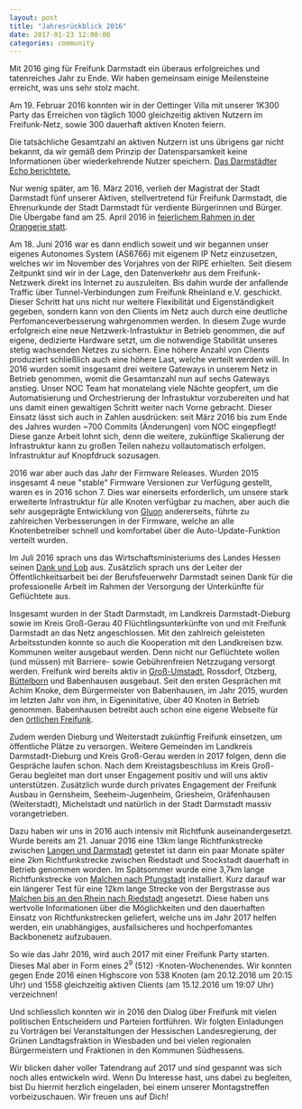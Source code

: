 ```yaml
---
layout: post
title: "Jahresrückblick 2016"
date: 2017-01-23 12:00:00
categories: community
---
```

Mit 2016 ging für Freifunk Darmstadt ein überaus erfolgreiches und tatenreiches Jahr zu Ende. Wir haben gemeinsam einige Meilensteine erreicht, was uns sehr stolz macht.

Am 19. Februar 2016 konnten wir in der Oettinger Villa mit unserer 1K300 Party das Erreichen von täglich 1000 gleichzeitig aktiven Nutzern im Freifunk-Netz, sowie 300 dauerhaft aktiven Knoten feiern.

<!--*-->

Die tatsächliche Gesamtzahl an aktiven Nutzern ist uns übrigens gar nicht bekannt, da wir gemäß dem Prinzip der Datensparsamkeit keine Informationen über wiederkehrende Nutzer speichern. [Das Darmstädter Echo berichtete.](http://www.echo-online.de/lokales/darmstadt/weiterknuepfen-am-offenen-wlan-netz_16661770.htm)

Nur wenig später, am 16. März 2016, verlieh der Magistrat der Stadt Darmstadt fünf unserer Aktiven, stellvertretend für Freifunk Darmstadt, die Ehrenurkunde der Stadt Darmstadt für verdiente Bürgerinnen und Bürger. Die Übergabe fand am 25. April 2016 in [feierlichem Rahmen in der Orangerie statt](/news/2016/04/26/ehrenurkunde.html).

Am 18. Juni 2016 war es dann endlich soweit und wir begannen unser eigenes Autonomes System (AS6766) mit eigenem IP Netz einzusetzen, welches wir im November des Vorjahres von der RIPE erhielten. Seit diesem Zeitpunkt sind wir in der Lage, den Datenverkehr aus dem Freifunk-Netzwerk direkt ins Internet zu auszuleiten. Bis dahin wurde der anfallende Traffic über Tunnel-Verbindungen zum Freifunk Rheinland e.V. geschickt. Dieser Schritt hat uns nicht nur weitere Flexibilität und Eigenständigkeit gegeben, sondern kann von den Clients im Netz auch durch eine deutliche Perfomanceverbesserung wahrgenommen werden.
In diesem Zuge wurde erfolgreich eine neue Netzwerk-Infrastuktur in Betrieb genommen, die auf eigene, dedizierte Hardware setzt, um die notwendige Stabilität unseres stetig wachsenden Netzes zu sichern. Eine höhere Anzahl von Clients produziert schließlich auch eine höhere Last, welche verteilt werden will. In 2016 wurden somit insgesamt drei weitere Gateways in unserem Netz in Betrieb genommen, womit die Gesamtanzahl nun auf  sechs Gateways anstieg.
Unser NOC Team hat monatelang viele Nächte geopfert, um die Automatisierung und Orchestrierung der Infrastuktur vorzubereiten und hat uns damit einen gewaltigen Schritt weiter nach Vorne gebracht. Dieser Einsatz lässt sich auch in Zahlen ausdrücken: seit März 2016 bis zum Ende des Jahres wurden ~700 Commits (Änderungen) vom NOC eingepflegt! Diese ganze Arbeit lohnt sich, denn die weitere, zukünftige Skalierung der Infrastruktur kann zu großen Teilen nahezu vollautomatisch erfolgen. Infrastruktur auf Knopfdruck sozusagen.

2016 war aber auch das Jahr der Firmware Releases. Wurden 2015 insgesamt 4 neue "stable" Firmware Versionen zur Verfügung gestellt, waren es in 2016 schon 7. Dies war einerseits erforderlich, um unsere stark erweiterte Infrastruktur für alle Knoten verfügbar zu machen, aber auch die sehr ausgeprägte Entwicklung von [Gluon](https://wiki.freifunk.net/Freifunk_Firmware_Gluon) andererseits, führte zu zahlreichen Verbesserungen in der Firmware, welche an alle Knotenbetreiber schnell und komfortabel über die Auto-Update-Funktion verteilt wurden.

Im Juli 2016 sprach uns das Wirtschaftsministeriums des Landes Hessen seinen [Dank und Lob](https://twitter.com/FreifunkDA/status/755153530877517824) aus. Zusätzlich sprach uns der Leiter der Öffentlichkeitsarbeit bei der Berufsfeuerwehr Darmstadt seinen Dank für die professionelle Arbeit im Rahmen der Versorgung der Unterkünfte für Geflüchtete aus.

Insgesamt wurden in der Stadt Darmstadt, im Landkreis Darmstadt-Dieburg sowie im Kreis Groß-Gerau 40 Flüchtlingsunterkünfte von und mit Freifunk Darmstadt an das Netz angeschlossen. Mit den zahlreich geleisteten Arbeitsstunden konnte so auch die Kooperation mit den Landkreisen bzw. Kommunen weiter ausgebaut werden. Denn nicht nur Geflüchtete wollen (und müssen) mit Barriere- sowie Gebührenfreien Netzzugang versorgt werden.
Freifunk wird bereits aktiv in [Groß-Umstadt](http://www.gross-umstadt.de/de/1475131138-freies-wlan-auf-dem-umstaedter-marktplatz), Rossdorf, Otzberg, [Büttelborn](http://www.echo-online.de/lokales/kreis-gross-gerau/buettelborn/glb-zielt-auf-kostenloses-surfen-am-rathaus_16586433.htm) und Babenhausen ausgebaut. Seit den ersten Gesprächen mit Achim Knoke, dem Bürgermeister von Babenhausen, im Jahr 2015, wurden im letzten Jahr von ihm, in Eigeninitative, über 40 Knoten in Betrieb genommen. Babenhausen betreibt auch schon eine eigene Webseite für den [örtlichen Freifunk](https://freifunk.babenhausen.de/historie/).

Zudem werden Dieburg und Weiterstadt zukünftig Freifunk einsetzen, um öffentliche Plätze zu versorgen. Weitere Gemeinden im Landkreis Darmstadt-Dieburg und Kreis Groß-Gerau werden in 2017 folgen, denn die Gespräche laufen schon. Nach dem Kreistagsbeschluss im Kreis Groß-Gerau begleitet man dort unser Engagement positiv und will uns aktiv unterstützen.
Zusätzlich wurde durch privates Engagement der Freifunk Ausbau in Gernsheim, Seeheim-Jugenheim, Griesheim, Gräfenhausen (Weiterstadt), Michelstadt und natürlich in der Stadt Darmstadt massiv vorangetrieben.

Dazu haben wir uns in 2016 auch intensiv mit Richtfunk auseinandergesetzt. Wurde bereits am 21. Januar 2016 eine 13km lange Richtfunkstrecke zwischen [Langen und Darmstadt](https://twitter.com/FreifunkDA/status/692400142935289858) getestet ist dann ein paar Monate später eine 2km Richtfunkstrecke zwischen Riedstadt und Stockstadt dauerhaft in Betrieb genommen worden. Im Spätsommer wurde eine 3,7km lange Richtfunkstrecke von [Malchen nach Pfungstadt](https://twitter.com/FreifunkDA/status/754043026985582592) installiert. Kurz darauf war ein längerer Test für eine 12km lange Strecke von der Bergstrasse aus [Malchen bis an den Rhein nach Riedstadt](https://twitter.com/Dirk_S_/status/764189934991319040) angesetzt. Diese haben uns wertvolle Informationen über die Möglichkeiten und den dauerhaften Einsatz von Richtfunkstrecken geliefert, welche uns im Jahr 2017 helfen werden, ein unabhängiges, ausfallsicheres und hochperfomantes Backbonenetz aufzubauen.

So wie das Jahr 2016, wird auch 2017 mit einer Freifunk Party starten. Dieses Mal aber in Form eines 2<sup>9</sup> (512) -Knoten-Wochenendes. Wir konnten gegen Ende 2016 einen Highscore von 538 Knoten (am 20.12.2016 um 20:15 Uhr) und 1558 gleichzeitig aktiven Clients (am 15.12.2016 um 19:07 Uhr) verzeichnen!

Und schliesslich konnten wir in 2016 den Dialog über Freifunk mit vielen politischen Entscheidern und Parteien fortführen. Wir folgten Einladungen zu Vorträgen bei Veranstaltungen der Hessischen Landesregierung, der Grünen Landtagsfraktion in Wiesbaden und bei vielen regionalen Bürgermeistern und Fraktionen in den Kommunen Südhessens.

Wir blicken daher voller Tatendrang auf 2017 und sind gespannt was sich noch alles entwickeln wird. Wenn Du Interesse hast, uns dabei zu begleiten, bist Du hiermit herzlich eingeladen, bei einem unserer Montagstreffen vorbeizuschauen. Wir freuen uns auf Dich!


